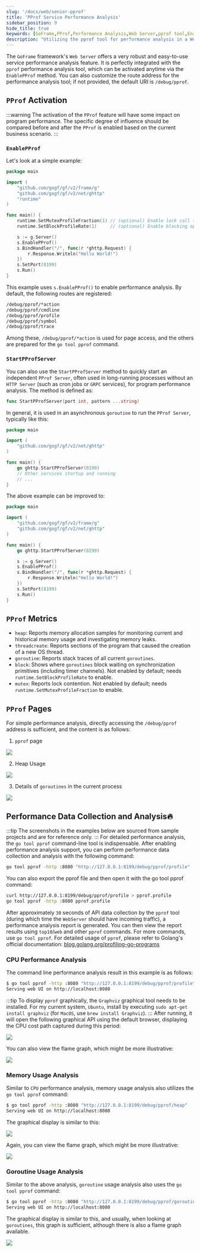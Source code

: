 ```yaml
---
slug: '/docs/web/senior-pprof'
title: 'PProf Service Performance Analysis'
sidebar_position: 9
hide_title: true
keywords: [GoFrame,PProf,Performance Analysis,Web Server,pprof tool,EnablePProf,PProf Server,GoFrame framework,Performance Optimization,Go tool]
description: "Utilizing the pprof tool for performance analysis in a Web Server built with the GoFrame framework. The GoFrame framework integrates pprof, allowing for easy activation of performance analysis through the EnablePProf method. It also explores how to set up an independent PProf Server to effectively monitor key metrics such as memory usage, goroutine behavior, and CPU performance. The document provides concrete command line examples and analysis."
---
```


The `GoFrame` framework's `Web Server` offers a very robust and easy-to-use service performance analysis feature. It is perfectly integrated with the `pprof` performance analysis tool, which can be activated anytime via the `EnablePProf` method. You can also customize the route address for the performance analysis tool; if not provided, the default URI is `/debug/pprof`.

## `PProf` Activation
:::warning
The activation of the `PProf` feature will have some impact on program performance. The specific degree of influence should be compared before and after the `PProf` is enabled based on the current business scenario.
:::
### `EnablePProf`

Let's look at a simple example:

```go
package main

import (
    "github.com/gogf/gf/v2/frame/g"
    "github.com/gogf/gf/v2/net/ghttp"
    "runtime"
)

func main() {
    runtime.SetMutexProfileFraction(1) // (optional) Enable lock call tracing
    runtime.SetBlockProfileRate(1)     // (optional) Enable blocking operation tracing

    s := g.Server()
    s.EnablePProf()
    s.BindHandler("/", func(r *ghttp.Request) {
        r.Response.Writeln("Hello World!")
    })
    s.SetPort(8199)
    s.Run()
}
```

This example uses `s.EnablePProf()` to enable performance analysis. By default, the following routes are registered:

```html
/debug/pprof/*action
/debug/pprof/cmdline
/debug/pprof/profile
/debug/pprof/symbol
/debug/pprof/trace
```

Among these, `/debug/pprof/*action` is used for page access, and the others are prepared for the `go tool pprof` command.

### `StartPProfServer`

You can also use the `StartPProfServer` method to quickly start an independent `PProf Server`, often used in long-running processes without an `HTTP Server` (such as cron jobs or `GRPC` services), for program performance analysis. The method is defined as:

```go
func StartPProfServer(port int, pattern ...string)
```

In general, it is used in an asynchronous `goroutine` to run the `PProf Server`, typically like this:

```go
package main

import (
    "github.com/gogf/gf/v2/net/ghttp"
)

func main() {
    go ghttp.StartPProfServer(8199)
    // Other services startup and running
    // ...
}
```

The above example can be improved to:

```go
package main

import (
    "github.com/gogf/gf/v2/frame/g"
    "github.com/gogf/gf/v2/net/ghttp"
)

func main() {
    go ghttp.StartPProfServer(8299)

    s := g.Server()
    s.EnablePProf()
    s.BindHandler("/", func(r *ghttp.Request) {
        r.Response.Writeln("Hello World!")
    })
    s.SetPort(8199)
    s.Run()
}
```

## `PProf` Metrics

- `heap`: Reports memory allocation samples for monitoring current and historical memory usage and investigating memory leaks.
- `threadcreate`: Reports sections of the program that caused the creation of a new OS thread.
- `goroutine`: Reports stack traces of all current `goroutines`.
- `block`: Shows where `goroutines` block waiting on synchronization primitives (including timer channels). Not enabled by default; needs `runtime.SetBlockProfileRate` to enable.
- `mutex`: Reports lock contention. Not enabled by default; needs `runtime.SetMutexProfileFraction` to enable.

## `PProf` Pages

For simple performance analysis, directly accessing the `/debug/pprof` address is sufficient, and the content is as follows:

1. `pprof` page

![](/markdown/0c6356506eecaa796495070aab32fcb6.png)

2. Heap Usage

![](/markdown/990043747df320652c2ab0944f259f73.png)

3. Details of `goroutines` in the current process

![](/markdown/4aad1989545e9fe67cf46de3b06686aa.png)

## Performance Data Collection and Analysis🔥
:::tip
The screenshots in the examples below are sourced from sample projects and are for reference only.
:::
For detailed performance analysis, the `go tool pprof` command-line tool is indispensable. After enabling performance analysis support, you can perform performance data collection and analysis with the following command:

```bash
go tool pprof -http :8080 "http://127.0.0.1:8199/debug/pprof/profile"
```

You can also export the pprof file and then open it with the go tool pprof command:

```bash
curl http://127.0.0.1:8199/debug/pprof/profile > pprof.profile
go tool pprof -http :8080 pprof.profile
```

After approximately `30` seconds of API data collection by the `pprof` tool (during which time the `WebServer` should have incoming traffic), a performance analysis report is generated. You can then view the report results using `top10`/`web` and other `pprof` commands. For more commands, use `go tool pprof`. For detailed usage of `pprof`, please refer to Golang's official documentation: [blog.golang.org/profiling-go-programs](https://blog.golang.org/profiling-go-programs)

### CPU Performance Analysis

The command line performance analysis result in this example is as follows:

```bash
$ go tool pprof -http :8080 "http://127.0.0.1:8199/debug/pprof/profile"
Serving web UI on http://localhost:8080
```
:::tip
To display `pprof` graphically, the `Graphviz` graphical tool needs to be installed. For my current system, `Ubuntu`, install by executing `sudo apt-get install graphviz` (for `MacOS`, use `brew install Graphviz`).
:::
After running, it will open the following graphical API using the default browser, displaying the CPU cost path captured during this period:

![](/markdown/56387af30ed4e111df652c5918f36313.png)

You can also view the flame graph, which might be more illustrative:

![](/markdown/69a078ee228fa5ae63e91ea8bd45b6db.png)

### Memory Usage Analysis

Similar to `CPU` performance analysis, memory usage analysis also utilizes the `go tool pprof` command:

```bash
$ go tool pprof -http :8080 "http://127.0.0.1:8199/debug/pprof/heap"
Serving web UI on http://localhost:8080
```

The graphical display is similar to this:

![](/markdown/3740981520744e6a3831ba5f2c811e23.png)

Again, you can view the flame graph, which might be more illustrative:

![](/markdown/8f5ef1007b9eaddab88adadfff9f6101.png)

### Goroutine Usage Analysis

Similar to the above analysis, `goroutine` usage analysis also uses the `go tool pprof` command:

```bash
$ go tool pprof -http :8080 "http://127.0.0.1:8199/debug/pprof/goroutine"
Serving web UI on http://localhost:8080
```

The graphical display is similar to this, and usually, when looking at `goroutines`, this graph is sufficient, although there is also a flame graph available.

![](/markdown/adbc81d2a903ede5454eeb85c2ca5743.png)